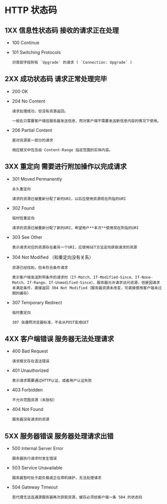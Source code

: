 # HTTP 状态码

## 1XX 信息性状态码 接收的请求正在处理

- 100 Continue

- 101 Switching Protocols 

      对首部字段附有 `Upgrade` 的请求 ( `Connection: Upgrade` )
 
## 2XX  成功状态码 请求正常处理完毕

- 200 OK
- 204 No Content 

      请求处理成功，但没有资源返回。
  
      一般在只需要客户端往服务器发送信息，而对客户端不需要发送新信息内容的情况下使用。

- 206 Partial Content 

      是对资源某一部分的请求

      相应报文中包含由 Content-Range 指定范围的实体内容。

## 3XX 重定向 需要进行附加操作以完成请求

- 301 Moved Permanently

      永久重定向

      请求的资源已被重新分配了新的URI，以后应使用资源现在所指的URI

- 302 Found

      临时性重定向

      请求的资源已被重新分配了新的URI，希望用户**本次**使用现在所指的URI

- 303 See Other

      表示请求对应的资源存在着另一个URI，应使用GET方法定向获取请求的资源

- 304 Not Modified （和重定向没有关系）

      资源已经找到，但未符合条件请求

      表示客户端发送附带条件的请求时（If-Match、If-Modified-Since、If-None-Match、If-Range、If-Unmodified-Since），服务器允许请求访问资源，但是因请求未满足条件，直接返回 304 Not Modified（服务器资源未改变，可直接使用客户端未过期的缓存）

- 307 Temporary Redirect 

      临时重定向

      307 会遵照浏览器标准，不会从POST变成GET

## 4XX 客户端错误 服务器无法处理请求

- 400 Bad Request 

      请求报文存在语法错误

- 401 Unauthorized

      表示请求需要通过HTTP认证，或者用户认证失败

- 403 Forbidden

      不允许范围资源（未授权）

- 404 Not Found

      服务器没有请求的资源

## 5XX 服务器错误 服务器处理请求出错

- 500 Internal Server Error 

      服务器执行请求时发生错误

- 503 Service Unavailable

      服务器暂时处于超负载或正在停机维护，无法处理请求

- 504 Gateway Timeout

      若代理无法连通源服务器再次获取资源，缓存必须给客户端一条 504 的状态码
